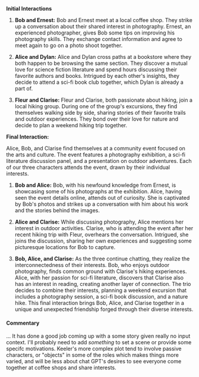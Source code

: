 
**Initial Interactions**

1. **Bob and Ernest:**
   Bob and Ernest meet at a local coffee shop. They strike up a conversation about their shared interest in photography. Ernest, an experienced photographer, gives Bob some tips on improving his photography skills. They exchange contact information and agree to meet again to go on a photo shoot together.

2. **Alice and Dylan:**
   Alice and Dylan cross paths at a bookstore where they both happen to be browsing the same section. They discover a mutual love for science fiction literature and spend hours discussing their favorite authors and books. Intrigued by each other's insights, they decide to attend a sci-fi book club together, which Dylan is already a part of.

3. **Fleur and Clarise:**
   Fleur and Clarise, both passionate about hiking, join a local hiking group. During one of the group's excursions, they find themselves walking side by side, sharing stories of their favorite trails and outdoor experiences. They bond over their love for nature and decide to plan a weekend hiking trip together.

**Final Interaction:**

Alice, Bob, and Clarise find themselves at a community event focused on the arts and culture. The event features a photography exhibition, a sci-fi literature discussion panel, and a presentation on outdoor adventures. Each of our three characters attends the event, drawn by their individual interests.

1. **Bob and Alice:**
   Bob, with his newfound knowledge from Ernest, is showcasing some of his photographs at the exhibition. Alice, having seen the event details online, attends out of curiosity. She is captivated by Bob's photos and strikes up a conversation with him about his work and the stories behind the images.

2. **Alice and Clarise:**
   While discussing photography, Alice mentions her interest in outdoor activities. Clarise, who is attending the event after her recent hiking trip with Fleur, overhears the conversation. Intrigued, she joins the discussion, sharing her own experiences and suggesting some picturesque locations for Bob to capture.

3. **Bob, Alice, and Clarise:**
   As the three continue chatting, they realize the interconnectedness of their interests. Bob, who enjoys outdoor photography, finds common ground with Clarise's hiking experiences. Alice, with her passion for sci-fi literature, discovers that Clarise also has an interest in reading, creating another layer of connection. The trio decides to combine their interests, planning a weekend excursion that includes a photography session, a sci-fi book discussion, and a nature hike. This final interaction brings Bob, Alice, and Clarise together in a unique and unexpected friendship forged through their diverse interests.

#### Commentary
... It has done a good job coming up with a some story given really no input context. I'll probably need to add _something_ to set a scene or provide some specifc motivations. Keeler's more complex plot tend to involve passive characters, or "objects" in some of the roles which makes things more varied, and will be less about chat GPT's desires to see everyone come together at coffee shops and share interests.
